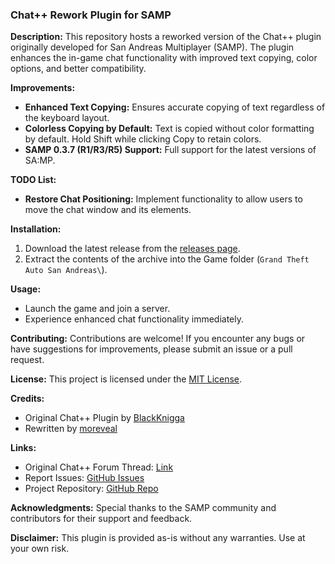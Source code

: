 ### Chat++ Rework Plugin for SAMP

**Description:**
This repository hosts a reworked version of the Chat++ plugin originally developed for San Andreas Multiplayer (SAMP). The plugin enhances the in-game chat functionality with improved text copying, color options, and better compatibility.

**Improvements:**
- **Enhanced Text Copying:** Ensures accurate copying of text regardless of the keyboard layout.
- **Colorless Copying by Default:** Text is copied without color formatting by default. Hold Shift while clicking Copy to retain colors.
- **SAMP 0.3.7 (R1/R3/R5) Support:** Full support for the latest versions of SA:MP.

**TODO List:**
- **Restore Chat Positioning:** Implement functionality to allow users to move the chat window and its elements.

**Installation:**
1. Download the latest release from the [releases page](https://github.com/moreveal/chatpp_rework/releases).
2. Extract the contents of the archive into the Game folder (`Grand Theft Auto San Andreas\`).

**Usage:**
- Launch the game and join a server.
- Experience enhanced chat functionality immediately.

**Contributing:**
Contributions are welcome! If you encounter any bugs or have suggestions for improvements, please submit an issue or a pull request.

**License:**
This project is licensed under the [MIT License](LICENSE).

**Credits:**
- Original Chat++ Plugin by [BlackKnigga](https://www.blast.hk/members/83040/)
- Rewritten by [moreveal](https://www.blast.hk/members/412519/)

**Links:**
- Original Chat++ Forum Thread: [Link](https://www.blast.hk/threads/20939/)
- Report Issues: [GitHub Issues](https://github.com/moreveal/chatpp_rework/issues)
- Project Repository: [GitHub Repo](https://github.com/moreveal/chatpp_rework)

**Acknowledgments:**
Special thanks to the SAMP community and contributors for their support and feedback.

**Disclaimer:**
This plugin is provided as-is without any warranties. Use at your own risk.
